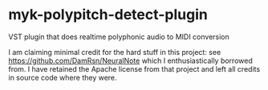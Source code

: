 # myk-polypitch-detect-plugin
VST plugin that does realtime polyphonic audio to MIDI conversion

I am claiming minimal credit for the hard stuff in this project: see https://github.com/DamRsn/NeuralNote which I enthusiastically borrowed from. I have retained the Apache license from that project and left all credits in source code where they were.


